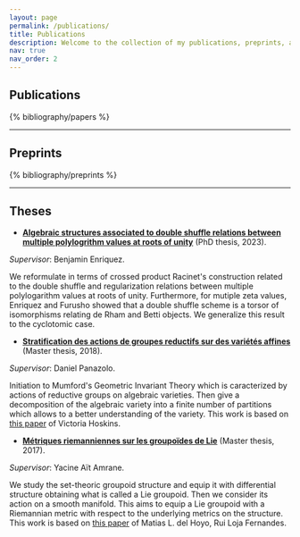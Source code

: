```yaml
---
layout: page
permalink: /publications/
title: Publications
description: Welcome to the collection of my publications, preprints, and theses.
nav: true
nav_order: 2
---
```


## Publications
<!-- _pages/publications.md -->
<div class="publications">

{% bibliography/papers %}

</div>

<hr/>

## Preprints
<div class="preprints">

{% bibliography/preprints %}

</div>

<hr/>

## Theses

- **[Algebraic structures associated to double shuffle relations between multiple polylogrithm values at roots of unity](https://theses.hal.science/tel-04017713)** (PhD thesis, 2023).

*Supervisor*: Benjamin Enriquez.

We reformulate in terms of crossed product Racinet's construction related to the double shuffle and regularization relations between multiple polylogarithm values at roots of unity. Furthermore, for mutiple zeta values, Enriquez and Furusho showed that a double shuffle scheme is a torsor of isomorphisms relating de Rham and Betti objects. We generalize this result to the cyclotomic case.

- **[Stratification des actions de groupes reductifs sur des variétés affines](https://khalefyaddaden.github.io/assets/pdf/memoire_m2_unistra.pdf)** (Master thesis, 2018).

*Supervisor*: Daniel Panazolo.

Initiation to Mumford's Geometric Invariant Theory which is caracterized by actions of reductive groups on algebraic varieties. Then give a decomposition of the algebraic variety into a finite number of partitions which allows to a better understanding of the variety. This work is based on [this paper](https://arxiv.org/abs/1210.6811) of Victoria Hoskins.

- **[Métriques riemanniennes sur les groupoïdes de Lie](https://khalefyaddaden.github.io/assets/pdf/memoire_m2_usthb.pdf)** (Master thesis, 2017).

*Supervisor*: Yacine Aït Amrane.

We study the set-theoric groupoid structure and equip it with differential structure obtaining what is called a Lie groupoid. Then we consider its action on a smooth manifold. This aims to equip a Lie groupoid with a Riemannian metric with respect to the underlying metrics on the structure. This work is based on [this paper](https://arxiv.org/abs/1404.5989) of Matias L. del Hoyo, Rui Loja Fernandes.
